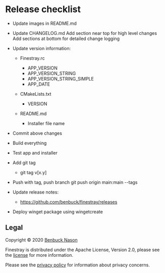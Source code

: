 # Release checklist

- Update images in README.md

- Update CHANGELOG.md
    Add section near top for high level changes
    Add sections at bottom for detailed change logging

- Update version information:

  - Finestray.rc

    - APP_VERSION
    - APP_VERSION_STRING
    - APP_VERSION_STRING_SIMPLE
    - APP_DATE

  - CMakeLists.txt
    - VERSION

  - README.md
    - Installer file name

- Commit above changes

- Build everything

- Test app and installer

- Add git tag
  - git tag v[x.y]

- Push with tag, push branch
    git push origin main:main --tags

- Update release notes:
  - <https://github.com/benbuck/finestray/releases>

- Deploy winget package using wingetcreate

## Legal

Copyright &copy; 2020 [Benbuck Nason](https://github.com/benbuck)

Finestray is distributed under the Apache License, Version 2.0, please see the [license](LICENSE) for more information.

Please see the [privacy policy](PRIVACY.md) for information about privacy concerns.
